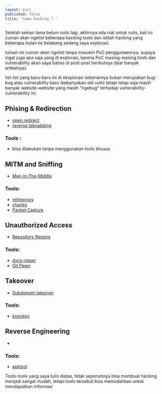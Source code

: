 ```yaml
---
layout: post
published: false
title: 'Some hacking ? '
---
```

Setelah sekian lama belum nulis lagi, akhirnya ada niat untuk nulis, kali ini cuman akan ngelist beberapa hacking tools dan istilah hacking yang beberapa bulan ke belakang sedang saya explorasi. 

tulisan ini cuman akan ngelist tanpa masukin PoC penggunaannya, supaya ingat juga apa saja yang di explorasi, karena PoC masing-masing tools dan vulnerability akan saya bahas di post-post berikutnya (biar banyak artikelnya).

list-list yang baru-baru ini di eksplorasi sebenarnya bukan merupakan bug-bug atau vulnerability baru (kebanyakan old vuln) tetapi tetap saja masih banyak website-website yang masih "ngebug" terhadap vulnerability-vulnerability ini.

## Phising & Redirection
- [open redirect](https://www.owasp.org/index.php/Unvalidated_Redirects_and_Forwards_Cheat_Sheet)
- [reverse tabnabbing](https://danielstjules.github.io/blankshield/)

### Tools :
- bisa dilakukan tanpa menggunakan tools khusus

## MITM and Sniffing
- [Man-In-The-Middle](https://www.owasp.org/index.php/Man-in-the-middle_attack)

### Tools:
- [mitmproxy](https://mitmproxy.org/)
- [charles](https://www.charlesproxy.com)
- [Packet Capture](https://play.google.com/store/apps/details?id=app.greyshirts.sslcapture)

## Unauthorized Access
- [Repository Ripping](http://carnal0wnage.attackresearch.com/2015/03/devooops-revision-control-git.html)

### Tools:
- [dvcs-ripper](https://github.com/kost/dvcs-ripper)
- [Git Pawn](https://github.com/allyshka/pwngitmanager)

## Takeover
- [Subdomain takeover]()

### Tools:
- [knockpy](https://github.com/guelfoweb/knock)

## Reverse Engineering
- 
### Tools:
- [apktool](https://ibotpeaches.github.io/Apktool/)

Tools-tools yang saya tulis diatas, tidak sepenuhnya bisa membuat hacking menjadi sangat mudah, tetapi tools tersebut bisa memudahkan untuk mendapatkan informasi
